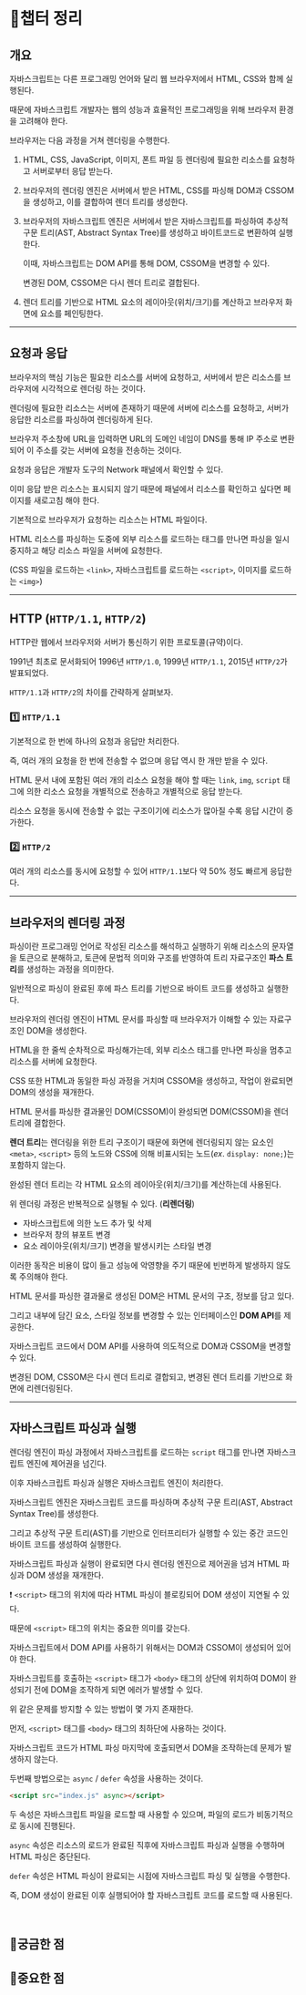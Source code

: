 # 📗챕터 정리
## 개요

자바스크립트는 다른 프로그래밍 언어와 달리 웹 브라우저에서 HTML, CSS와 함께 실행된다.

때문에 자바스크립트 개발자는 웹의 성능과 효율적인 프로그래밍을 위해 브라우저 환경을 고려해야 한다.

브라우저는 다음 과정을 거쳐 렌더링을 수행한다.

1. HTML, CSS, JavaScript, 이미지, 폰트 파일 등 렌더링에 필요한 리소스를 요청하고 서버로부터 응답 받는다.
2. 브라우저의 렌더링 엔진은 서버에서 받은 HTML, CSS를 파싱해 DOM과 CSSOM을 생성하고, 이를 결합하여 렌더 트리를 생성한다.
3. 브라우저의 자바스크립트 엔진은 서버에서 받은 자바스크립트를 파싱하여 추상적 구문 트리(AST, Abstract Syntax Tree)를 생성하고 바이트코드로 변환하여 실행한다.
    
    이때, 자바스크립트는 DOM API를 통해 DOM, CSSOM을 변경할 수 있다.
    
    변경된 DOM, CSSOM은 다시 렌더 트리로 결합된다.
    
4. 렌더 트리를 기반으로 HTML 요소의 레이아웃(위치/크기)를 계산하고 브라우저 화면에 요소를 페인팅한다.

---

## 요청과 응답

브라우저의 핵심 기능은 필요한 리소스를 서버에 요청하고, 서버에서 받은 리소스를 브라우저에 시각적으로 렌더링 하는 것이다.

렌더링에 필요한 리소스는 서버에 존재하기 때문에 서버에 리소스를 요청하고, 서버가 응답한 리소르를 파싱하여 렌더링하게 된다.

브라우저 주소창에 URL을 입력하면 URL의 도메인 네임이 DNS를 통해 IP 주소로 변환되어 이 주소를 갖는 서버에 요청을 전송하는 것이다. 

요청과 응답은 개발자 도구의 Network 패널에서 확인할 수 있다.

이미 응답 받은 리소스는 표시되지 않기 때문에 패널에서 리소스를 확인하고 싶다면 페이지를 새로고침 해야 한다.

기본적으로 브라우저가 요청하는 리소스는 HTML 파일이다.

HTML 리소스를 파싱하는 도중에 외부 리소스를 로드하는 태그를 만나면 파싱을 일시중지하고 해당 리소스 파일을 서버에 요청한다.

(CSS 파일을 로드하는 `<link>`, 자바스크립트를 로드하는 `<script>`, 이미지를 로드하는 `<img>`)

---

## HTTP (`HTTP/1.1`, `HTTP/2`)

HTTP란 웹에서 브라우저와 서버가 통신하기 위한 프로토콜(규약)이다.

1991년 최초로 문서화되어 1996년 `HTTP/1.0`, 1999년 `HTTP/1.1`, 2015년 `HTTP/2`가 발표되었다.

`HTTP/1.1`과 `HTTP/2`의 차이를 간략하게 살펴보자.

### 1️⃣ `HTTP/1.1`

기본적으로 한 번에 하나의 요청과 응답만 처리한다.

즉, 여러 개의 요청을 한 번에 전송할 수 없으며 응답 역시 한 개만 받을 수 있다.

HTML 문서 내에 포함된 여러 개의 리소스 요청을 해야 할 때는 `link`, `img`, `script` 태그에 의한 리소스 요청을 개별적으로 전송하고 개별적으로 응답 받는다.

리소스 요청을 동시에 전송할 수 없는 구조이기에 리소스가 많아질 수록 응답 시간이 증가한다.

### 2️⃣ `HTTP/2`

여러 개의 리소스를 동시에 요청할 수 있어 `HTTP/1.1`보다 약 50% 정도 빠르게 응답한다.

---

## 브라우저의 렌더링 과정

파싱이란 프로그래밍 언어로 작성된 리소스를 해석하고 실행하기 위해 리소스의 문자열을 토큰으로 분해하고, 토큰에 문법적 의미와 구조를 반영하여 트리 자료구조인 **파스 트리**를 생성하는 과정을 의미한다.

일반적으로 파싱이 완료된 후에 파스 트리를 기반으로 바이트 코드를 생성하고 실행한다.

브라우저의 렌더링 엔진이 HTML 문서를 파싱할 때 브라우저가 이해할 수 있는 자료구조인 DOM을 생성한다.

HTML을 한 줄씩 순차적으로 파싱해가는데, 외부 리소스 태그를 만나면 파싱을 멈추고 리소스를 서버에 요청한다.

CSS 또한 HTML과 동일한 파싱 과정을 거치며 CSSOM을 생성하고, 작업이 완료되면 DOM의 생성을 재개한다.

HTML 문서를 파싱한 결과물인 DOM(CSSOM)이 완성되면 DOM(CSSOM)을 렌더 트리에 결합한다.

**렌더 트리**는 렌더링을 위한 트리 구조이기 때문에 화면에 렌더링되지 않는 요소인 `<meta>`, `<script>` 등의 노드와 CSS에 의해 비표시되는 노드(*ex*. `display: none;`)는 포함하지 않는다.

완성된 렌더 트리는 각 HTML 요소의 레이아웃(위치/크기)를 계산하는데 사용된다.

위 렌더링 과정은 반복적으로 실행될 수 있다. (**리렌더링**)

- 자바스크립트에 의한 노드 추가 및 삭제
- 브라우저 창의 뷰포트 변경
- 요소 레이아웃(위치/크기) 변경을 발생시키는 스타일 변경

이러한 동작은 비용이 많이 들고 성능에 악영향을 주기 때문에 빈번하게 발생하지 않도록 주의해야 한다.

HTML 문서를 파싱한 결과물로 생성된 DOM은 HTML 문서의 구조, 정보를 담고 있다.

그리고 내부에 담긴 요소, 스타일 정보를 변경할 수 있는 인터페이스인 **DOM API**를 제공한다.

자바스크립트 코드에서 DOM API를 사용하여 의도적으로 DOM과 CSSOM을 변경할 수 있다.

변경된 DOM, CSSOM은 다시 렌더 트리로 결합되고, 변경된 렌더 트리를 기반으로 화면에 리렌더링된다.

---

## 자바스크립트 파싱과 실행

렌더링 엔진이 파싱 과정에서 자바스크립트를 로드하는 `script` 태그를 만나면 자바스크립트 엔진에 제어권을 넘긴다.

이후 자바스크립트 파싱과 실행은 자바스크립트 엔진이 처리한다.

자바스크립트 엔진은 자바스크립트 코드를 파싱하며 추상적 구문 트리(AST, Abstract Syntax Tree)를 생성한다.

그리고 추상적 구문 트리(AST)를 기반으로 인터프리터가 실행할 수 있는 중간 코드인 바이트 코드를 생성하여 실행한다.

자바스크립트 파싱과 실행이 완료되면 다시 렌더링 엔진으로 제어권을 넘겨 HTML 파싱과 DOM 생성을 재개한다.

❗ `<script>` 태그의 위치에 따라 HTML 파싱이 블로킹되어 DOM 생성이 지연될 수 있다.

때문에 `<script>` 태그의 위치는 중요한 의미를 갖는다.

자바스크립트에서 DOM API를 사용하기 위해서는 DOM과 CSSOM이 생성되어 있어야 한다.

자바스크립트를 호출하는 `<script>` 태그가 `<body>` 태그의 상단에 위치하여 DOM이 완성되기 전에 DOM을 조작하게 되면 에러가 발생할 수 있다.

위 같은 문제를 방지할 수 있는 방법이 몇 가지 존재한다.

먼저, `<script>` 태그를 `<body>` 태그의 최하단에 사용하는 것이다.

자바스크립트 코드가 HTML 파싱 마지막에 호출되면서 DOM을 조작하는데 문제가 발생하지 않는다.

두번째 방법으로는 `async` / `defer` 속성을 사용하는 것이다.

```html
<script src="index.js" async></script>
```

두 속성은 자바스크립트 파일을 로드할 때 사용할 수 있으며, 파일의 로드가 비동기적으로 동시에 진행된다.

`async` 속성은 리소스의 로드가 완료된 직후에 자바스크립트 파싱과 실행을 수행하며 HTML 파싱은 중단된다.

`defer` 속성은 HTML 파싱이 완료되는 시점에 자바스크립트 파싱 및 실행을 수행한다.

즉, DOM 생성이 완료된 이후 실행되어야 할 자바스크립트 코드를 로드할 때 사용된다.

<br/>

## 🤔궁금한 점

## 📌중요한 점
